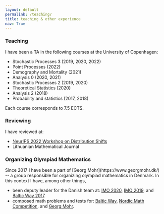 ```yaml
---
layout: default
permalink: /teaching/
title: teaching & other experience
nav: True
---
```


<h3 id="Teaching">Teaching</h3>
I have been a TA in the following courses at the University of Copenhagen:
<ul>
  <li>Stochastic Processes 3 (2019, 2020, 2022)</li>
  <li>Point Processes (2022)</li>
  <li>Demography and Mortality (2021)</li>
  <li>Analysis 0 (2020, 2021)</li>
  <li>Stochastic Processes 2 (2019, 2020)</li>
  <li>Theoretical Statistics (2020)</li>
  <li>Analysis 2 (2018)</li>
  <li>Probability and statistics (2017, 2018)</li>
</ul>
Each course corresponds to 7.5 ECTS.

<h3 id="Reviewing">Reviewing</h3>
I have reviewed at:
<ul>
  <li><a href="https://sites.google.com/view/distshift2022">NeurIPS 2022 Workshop on Distribution Shifts</a></li>
  <li>Lithuanian Mathematical Journal</li>
</ul>

<h3 id="Organizing Olympiad Mathematics">Organizing Olympiad Mathematics</h3>
Since 2017 I have been a part of [Georg Mohr](https://www.georgmohr.dk/)
-- a group responsible for organizing olympiad mathematics in Denmark.
In this context I have, among other things, 
<ul>
    <li> 
    been deputy leader for the Danish team at:
    <a href="https://www.imo-official.org/year_info.aspx?year=2020">IMO 2020</a>,
    <a href="https://www.imo-official.org/year_info.aspx?year=2019">IMO 2019</a>,
    and
    <a href="http://www.balticway17.dk/index.html/">Baltic Way 2017</a>.
    </li>
    <li>composed math problems and tests for:
        <a href="http://www.math.olympiaadid.ut.ee/eng/html/index.php?id=bw">Baltic Way</a>,
        <a href="https://www.georgmohr.dk/nmcperm/probl/">Nordic Math Competition</a>,
        and
        <a href="https://www.georgmohr.dk/gmopg/">Georg Mohr</a>.
    </li>
</ul>




